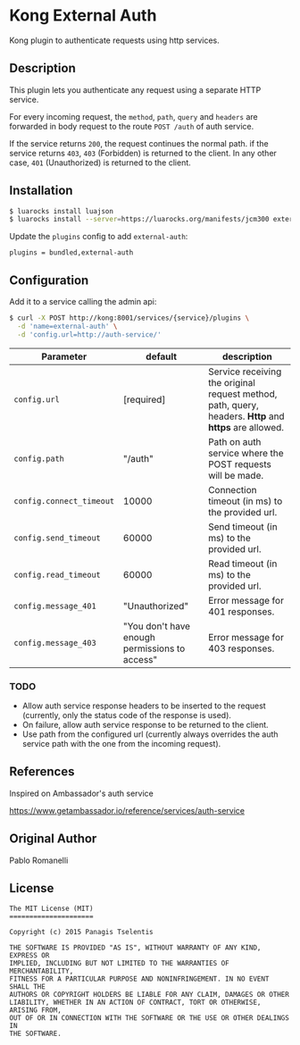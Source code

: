 # Kong External Auth

Kong plugin to authenticate requests using http services.

## Description

This plugin lets you authenticate any request using a separate HTTP service.

For every incoming request, the `method`, `path`, `query` and `headers` are forwarded in body request to the route `POST /auth` of auth service.

If the service returns `200`, the request continues the normal path.
if the service returns `403`, `403` (Forbidden) is returned to the client.
In any other case, `401` (Unauthorized) is returned to the client.

## Installation

```bash
$ luarocks install luajson
$ luarocks install --server=https://luarocks.org/manifests/jcm300 external-auth
```

Update the `plugins` config to add `external-auth`:

```
plugins = bundled,external-auth
```

## Configuration

Add it to a service calling the admin api:

```bash
$ curl -X POST http://kong:8001/services/{service}/plugins \
  -d 'name=external-auth' \
  -d 'config.url=http://auth-service/'
```

| Parameter | default | description |
| ---       | ---     | ---         |
| `config.url` | [required] | Service receiving the original request method, path, query, headers. **Http** and **https** are allowed. |
| `config.path` | "/auth" | Path on auth service where the POST requests will be made. |
| `config.connect_timeout` | 10000 | Connection timeout (in ms) to the provided url. |
| `config.send_timeout` | 60000 | Send timeout (in ms) to the provided url. |
| `config.read_timeout` | 60000 | Read timeout (in ms) to the provided url. |
| `config.message_401` | "Unauthorized" | Error message for 401 responses. |
| `config.message_403` | "You don't have enough permissions to access" | Error message for 403 responses. |


### TODO
- Allow auth service response headers to be inserted to the request (currently, only the status code of the response is used).
- On failure, allow auth service response to be returned to the client.
- Use path from the configured url (currently always overrides the auth service path with the one from the incoming request).

## References
Inspired on Ambassador's auth service

https://www.getambassador.io/reference/services/auth-service

## Original Author
Pablo Romanelli

## License
```
The MIT License (MIT)
=====================

Copyright (c) 2015 Panagis Tselentis

THE SOFTWARE IS PROVIDED "AS IS", WITHOUT WARRANTY OF ANY KIND, EXPRESS OR
IMPLIED, INCLUDING BUT NOT LIMITED TO THE WARRANTIES OF MERCHANTABILITY,
FITNESS FOR A PARTICULAR PURPOSE AND NONINFRINGEMENT. IN NO EVENT SHALL THE
AUTHORS OR COPYRIGHT HOLDERS BE LIABLE FOR ANY CLAIM, DAMAGES OR OTHER
LIABILITY, WHETHER IN AN ACTION OF CONTRACT, TORT OR OTHERWISE, ARISING FROM,
OUT OF OR IN CONNECTION WITH THE SOFTWARE OR THE USE OR OTHER DEALINGS IN
THE SOFTWARE.
```
